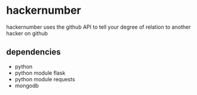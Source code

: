 hackernumber
============

hackernumber uses the github API to tell your degree of relation to another hacker on github

## dependencies

- python
- python module flask
- python module requests
- mongodb